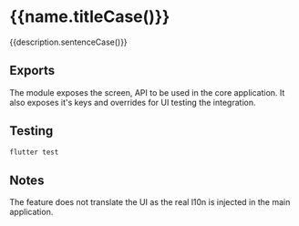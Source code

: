 # {{name.titleCase()}}

{{description.sentenceCase()}}

## Exports

The module exposes the screen, API to be used in the core application.
It also exposes it's keys and overrides for UI testing the integration.

## Testing

```bash
flutter test
```

## Notes

The feature does not translate the UI as the real l10n is injected in the main application.
